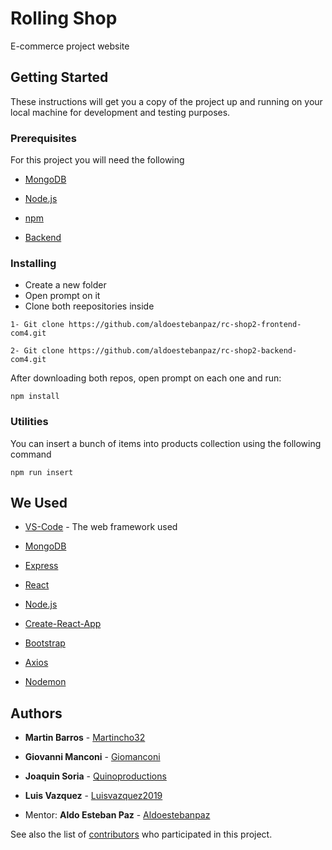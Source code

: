 # Rolling Shop

E-commerce project website


## Getting Started

These instructions will get you a copy of the project up and running on your local machine for development and testing purposes.


### Prerequisites

For this project you will need the following

* [MongoDB](https://www.mongodb.com/download-center/community)
* [Node.js](https://nodejs.org/en/download/)
* [npm](https://nodejs.org/en/download/package-manager/)

* [Backend](https://github.com/aldoestebanpaz/rc-shop2-backend-com4)


### Installing

- Create a new folder
- Open prompt on it
- Clone both reepositories inside

```
1- Git clone https://github.com/aldoestebanpaz/rc-shop2-frontend-com4.git

2- Git clone https://github.com/aldoestebanpaz/rc-shop2-backend-com4.git
```

After downloading both repos, open prompt on each one and run:

```
npm install
```

### Utilities

You can insert a bunch of items into products collection using the following command 

```
npm run insert
```

## We Used 

* [VS-Code](https://code.visualstudio.com/) - The web framework used

* [MongoDB](https://www.mongodb.com/download-center/community)
* [Express](https://expressjs.com/en/starter/installing.html)
* [React](https://reactjs.org/)
* [Node.js](https://nodejs.org/en/download/)

* [Create-React-App](https://www.npmjs.com/package/create-react-app)
* [Bootstrap](https://getbootstrap.com/docs/4.4/getting-started/introduction/)
* [Axios](https://www.npmjs.com/package/axios)
* [Nodemon](https://nodemon.io/)


## Authors

* **Martin Barros** - [Martincho32](https://github.com/martincho32)
* **Giovanni Manconi** - [Giomanconi](https://github.com/Giomanconi)
* **Joaquin Soria** - [Quinoproductions](https://github.com/Quinoproductions)
* **Luis Vazquez** - [Luisvazquez2019](https://github.com/luisvazquez2019)

* Mentor: **Aldo Esteban Paz** - [Aldoestebanpaz](https://github.com/aldoestebanpaz/)

See also the list of [contributors](https://github.com/your/project/contributors) who participated in this project.
